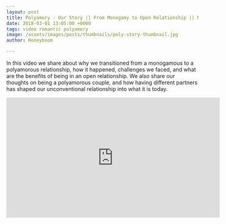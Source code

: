 ```yaml
---
layout: post
title: Polyamory - Our Story || From Monogamy to Open Relationship || Millenial Relationships
date: 2018-03-01 13:05:00 +0000
tags: video romantic polyamory
image: /assets/images/posts/thumbnails/poly-story-thumbnail.jpg
author: Honeyboom

---
```

 In this video we share about why we transitioned from a monogamous to a polyamorous relationship, how it happened, challenges we faced, and what are the benefits of being in an open relationship. We also share our thoughts on being a polyamorous couple, and how having different partners has shaped our unconventional relationship into what it is today.

<div class="video-container"><iframe width="560" height="315" src="https://www.youtube.com/embed/8RC2lxuAsMg" frameborder="0" allow="autoplay; encrypted-media" allowfullscreen></iframe></div>
